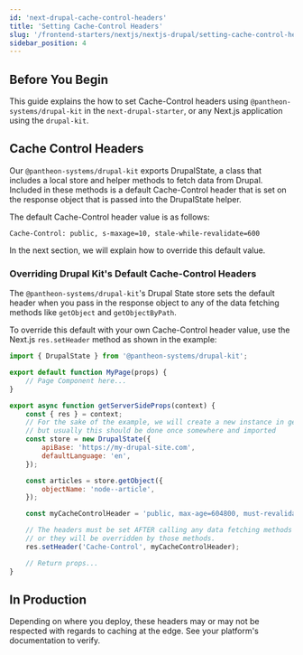 ```yaml
---
id: 'next-drupal-cache-control-headers'
title: 'Setting Cache-Control Headers'
slug: '/frontend-starters/nextjs/nextjs-drupal/setting-cache-control-headers'
sidebar_position: 4
---
```


## Before You Begin

This guide explains the how to set Cache-Control headers using
`@pantheon-systems/drupal-kit` in the `next-drupal-starter`, or any Next.js
application using the `drupal-kit`.

## Cache Control Headers

Our `@pantheon-systems/drupal-kit` exports DrupalState, a class that includes a
local store and helper methods to fetch data from Drupal. Included in these
methods is a default Cache-Control header that is set on the response object
that is passed into the DrupalState helper.

The default Cache-Control header value is as follows:

```http
Cache-Control: public, s-maxage=10, stale-while-revalidate=600
```

In the next section, we will explain how to override this default value.

### Overriding Drupal Kit's Default Cache-Control Headers

The `@pantheon-systems/drupal-kit`'s Drupal State store sets the default header
when you pass in the response object to any of the data fetching methods like
`getObject` and `getObjectByPath`.

To override this default with your own Cache-Control header value, use the
Next.js `res.setHeader` method as shown in the example:

```jsx title=src/pages/articles/index.jsx
import { DrupalState } from '@pantheon-systems/drupal-kit';

export default function MyPage(props) {
	// Page Component here...
}

export async function getServerSideProps(context) {
	const { res } = context;
	// For the sake of the example, we will create a new instance in getServerSideProps,
	// but usually this should be done once somewhere and imported
	const store = new DrupalState({
		apiBase: 'https://my-drupal-site.com',
		defaultLanguage: 'en',
	});

	const articles = store.getObject({
		objectName: 'node--article',
	});

	const myCacheControlHeader = 'public, max-age=604800, must-revalidate';

	// The headers must be set AFTER calling any data fetching methods on the store
	// or they will be overridden by those methods.
	res.setHeader('Cache-Control', myCacheControlHeader);

	// Return props...
}
```

## In Production

Depending on where you deploy, these headers may or may not be respected with
regards to caching at the edge. See your platform's documentation to verify.
